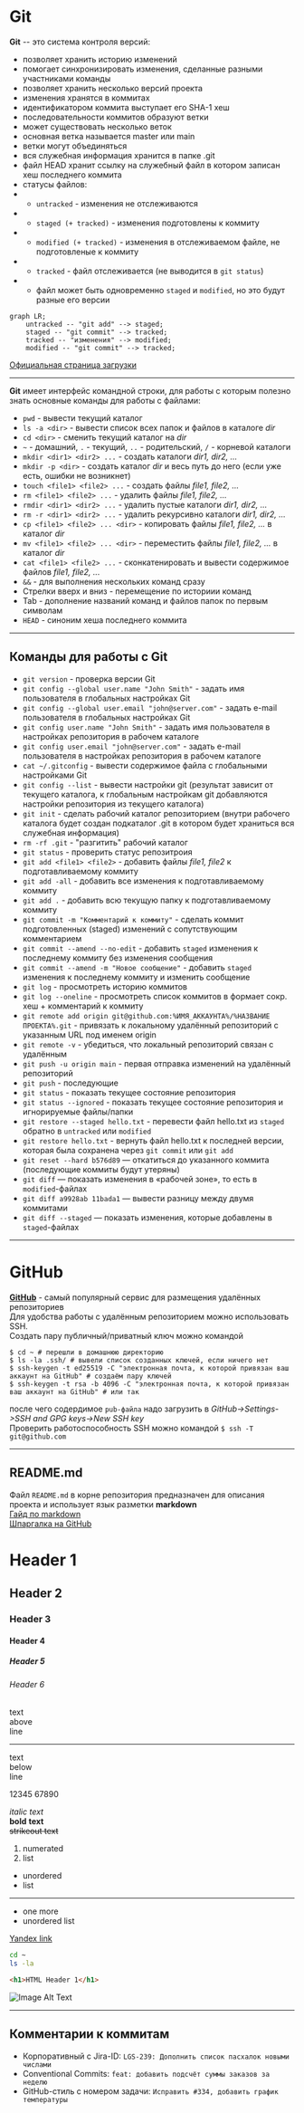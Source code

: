 # Git

**Git** -- это система контроля версий:  

- позволяет хранить историю изменений
- помогает синхронизировать изменения, сделанные разными участниками команды
- позволяет хранить несколько версий проекта
- изменения хранятся в коммитах
- идентификатором коммита выступает его SHA-1 хеш
- последовательности коммитов образуют ветки
- может существовать несколько веток
- основная ветка называется master или main
- ветки могут объединяться
- вся служебная информация хранится в папке .git
- файл HEAD хранит ссылку на служебный файл в котором записан хеш последнего коммита
- статусы файлов:
- * ```untracked``` - изменения не отслеживаются
- * ```staged (+ tracked)``` - изменения подготовлены к коммиту
- * ```modified (+ tracked)``` - изменения в отслеживаемом файле, не подготовленые к коммиту
- * ```tracked``` - файл отслеживается (не выводится в ```git status```)
- * файл может быть одновременно ```staged``` и ```modified```, но это будут разные его версии

```mermaid
graph LR;
    untracked -- "git add" --> staged;
    staged -- "git commit" --> tracked;
    tracked -- "изменения" --> modified;
    modified -- "git commit" --> tracked;
```

[Официальная страница загрузки](https://git-scm.com/download/)

---

**Git** имеет интерфейс командной строки, для работы с которым полезно знать основные команды для работы с файлами:  
- ```pwd``` - вывести текущий каталог
- ```ls -a <dir>``` - вывести список всех папок и файлов в каталоге _dir_
- ```cd <dir>``` - сменить текущий каталог на _dir_
- ```~``` - домашний, ```.``` - текущий, ```..``` - родительский, ```/``` - корневой каталоги
- ```mkdir <dir1> <dir2> ...``` - создать каталоги _dir1, dir2, ..._
- ```mkdir -p <dir>``` - создать каталог _dir_ и весь путь до него (если уже есть, ошибки не возникнет)
- ```touch <file1> <file2> ...``` - создать файлы _file1, file2, ..._
- ```rm <file1> <file2> ...``` - удалить файлы _file1, file2, ..._
- ```rmdir <dir1> <dir2> ...``` - удалить пустые каталоги _dir1, dir2, ..._
- ```rm -r <dir1> <dir2> ...``` - удалить рекурсивно каталоги _dir1, dir2, ..._
- ```cp <file1> <file2> ... <dir>``` - копировать файлы _file1, file2, ..._ в каталог _dir_
- ```mv <file1> <file2> ... <dir>``` - переместить файлы _file1, file2, ..._ в каталог _dir_
- ```cat <file1> <file2> ...``` - сконкатенировать и вывести содержимое файлов _file1, file2, ..._
- ```&&``` - для выполнения нескольких команд сразу
- Стрелки вверх и вниз - перемещение по историии команд
- Tab - дополнение названий команд и файлов папок по первым символам
- ```HEAD``` - синоним хеша последнего коммита

---

## Команды для работы с Git

- ```git version``` - проверка версии Git
- ```git config --global user.name "John Smith"``` - задать имя пользователя в глобальных настройках Git
- ```git config --global user.email "john@server.com"``` - задать e-mail пользователя в глобальных настройках Git
- ```git config user.name "John Smith"``` - задать имя пользователя в настройках репозитория в рабочем каталоге
- ```git config user.email "john@server.com"``` - задать e-mail пользователя в настройках репозитория в рабочем каталоге
- ```cat ~/.gitconfig``` - вывести содержимое файла с глобальными настройками Git
- ```git config --list``` - вывести настройки git (результат зависит от текущего каталога, к глобальным настройкам git добавляются настройки репозитория из текущего каталога)
- ```git init``` - сделать рабочий каталог репозиторием (внутри рабочего каталога будет создан подкаталог .git в котором будет храниться вся служебная информация)
- ```rm -rf .git``` - "разгитить" рабочий каталог
- ```git status``` - проверить статус репозитроия
- ```git add <file1> <file2>``` - добавить файлы _file1, file2_ к подготавливаемому коммиту
- ```git add -all``` - добавить все изменения к подготавливаемому коммиту
- ```git add .``` - добавить всю текущую папку к подготавливаемому коммиту
- ```git commit -m "Комментарий к коммиту"``` - сделать коммит подготовленных (staged) изменений с сопутствующим комментарием
- ```git commit --amend --no-edit``` - добавить ```staged``` изменения к последнему коммиту без изменения сообщения
- ```git commit --amend -m "Новое сообщение"``` - добавить ```staged``` изменения к последнему коммиту и изменить сообщение
- ```git log``` - просмотреть историю коммитов
- ```git log --oneline``` - просмотреть список коммитов в формает сокр. хеш + комментарий к коммиту
- ```git remote add origin git@github.com:%ИМЯ_АККАУНТА%/%НАЗВАНИЕ ПРОЕКТА%.git``` - привязать к локальному удалённый репозиторий с указанным URL под именем origin
- ```git remote -v``` - убедиться, что локальный репозиторий связан с удалённым
- ```git push -u origin main``` - первая отправка изменений на удалённый репозиторий
- ```git push``` - последующие
- ```git status``` - показать текущее состояние репозитория
- ```git status --ignored``` - показать текущее состояние репозитория и игнорируемые файлы/папки
- ```git restore --staged hello.txt``` - перевести файл hello.txt из ```staged``` обратно в ```untracked``` или ```modified```
- ```git restore hello.txt``` - вернуть файл hello.txt к последней версии, которая была сохранена через ```git commit``` или ```git add```
- ```git reset --hard b576d89``` — откатиться до указанного коммита (последующие коммиты будут утеряны)
- ```git diff``` — показать изменения в «рабочей зоне», то есть в ```modified```-файлах
- ```git diff a9928ab 11bada1``` — вывести разницу между двумя коммитами
- ```git diff --staged``` — показать изменения, которые добавлены в ```staged```-файлах

---

# GitHub

[**GitHub**](https://github.com) - самый популярный сервис для размещения удалённых репозиториев  
Для удобства работы с удалённым репозиторием можно использовать SSH.  
Создать пару публичный/приватный ключ можно командой  
```
$ cd ~ # перешли в домашнюю директорию
$ ls -la .ssh/ # вывели список созданных ключей, если ничего нет
$ ssh-keygen -t ed25519 -C "электронная почта, к которой привязан ваш аккаунт на GitHub" # создаём пару ключей
$ ssh-keygen -t rsa -b 4096 -C "электронная почта, к которой привязан ваш аккаунт на GitHub" # или так
```
после чего содердимое ```pub-файла``` надо загрузить в _GitHub->Settings->SSH and GPG keys->New SSH key_  
Проверить работоспособность SSH можно командой ```$ ssh -T git@github.com```

---

## README.md

Файл ```README.md``` в корне репозитория предназначен для описания проекта и использует язык разметки **markdown**  
[Гайд по markdown](https://www.markdownguide.org/cheat-sheet/)  
[Шпаргалка на GitHub](https://gist.github.com/fomvasss/8dd8cd7f88c67a4e3727f9d39224a84c)

# Header 1
## Header 2
### Header 3
#### Header 4
##### Header 5
###### Header 6

text<br>above<br>line

---

text  
below  
line

12345
67890

*italic* _text_  
**bold** __text__  
~~strikeout text~~

1. numerated
2. list

* unordered
* list

---

- one more
- unordered list

[Yandex link](https://www.yandex.ru "I'm Yandex!")

```bash
cd ~
ls -la
```

```html
<h1>HTML Header 1</h1>
```

![Image Alt Text](/images/sample.webp "Nice Sample Image")

---

## Комментарии к коммитам
- Корпоративный с Jira-ID: ```LGS-239: Дополнить список пасхалок новыми числами```
- Conventional Commits: ```feat: добавить подсчёт суммы заказов за неделю```
- GitHub-стиль с номером задачи: ```Исправить #334, добавить график температуры```
